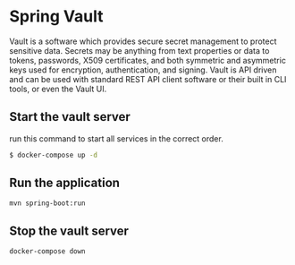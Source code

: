 # Spring Vault

Vault is a software which provides secure secret management to protect sensitive data. 
Secrets may be anything from text properties or data to tokens, passwords, X509 certificates, and both symmetric and asymmetric keys used for encryption, authentication, and signing. Vault is API driven and can be used with standard REST API client software or their built in CLI tools, or even the Vault UI.

## Start the vault server

run this command to start all services in the correct order.

```bash
$ docker-compose up -d
```

## Run the application

```
mvn spring-boot:run
```

## Stop the vault server

```bash
docker-compose down
```
